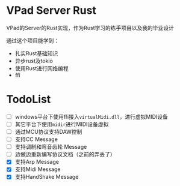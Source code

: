 # VPad Server Rust
VPad的Server的Rust实现，作为Rust学习的练手项目以及我的毕业设计

通过这个项目能学到：

- 扎实Rust基础知识
- 异步rust及tokio
- 使用Rust进行网络编程
- ffi

# TodoList
- [ ] windows平台下使用ffi接入`virtualMidi.dll`，进行虚拟MIDI设备
- [ ] 其它平台下使用`midir`进行MIDI设备虚拟
- [ ] 通过MCU协议支持DAW控制
- [ ] 支持CC Message
- [ ] 支持调制和弯音齿轮 Message
- [ ] 边做边重新编写协议文档（之前的弄丢了）
- [x] 支持Arp Message
- [x] 支持Midi Message
- [x] 支持HandShake Message